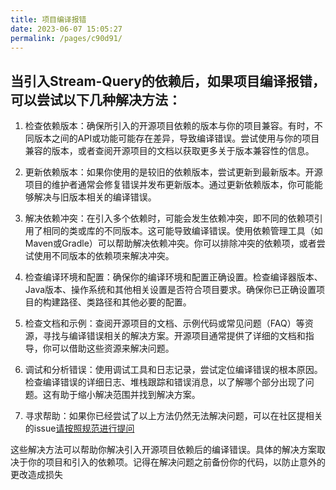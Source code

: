 ```yaml
---
title: 项目编译报错
date: 2023-06-07 15:05:27
permalink: /pages/c90d91/
---
```


## 当引入Stream-Query的依赖后，如果项目编译报错，可以尝试以下几种解决方法：

1. 检查依赖版本：确保所引入的开源项目依赖的版本与你的项目兼容。有时，不同版本之间的API或功能可能存在差异，导致编译错误。尝试使用与你的项目兼容的版本，或者查阅开源项目的文档以获取更多关于版本兼容性的信息。

2. 更新依赖版本：如果你使用的是较旧的依赖版本，尝试更新到最新版本。开源项目的维护者通常会修复错误并发布更新版本。通过更新依赖版本，你可能能够解决与旧版本相关的编译错误。

3. 解决依赖冲突：在引入多个依赖时，可能会发生依赖冲突，即不同的依赖项引用了相同的类或库的不同版本。这可能导致编译错误。使用依赖管理工具（如Maven或Gradle）可以帮助解决依赖冲突。你可以排除冲突的依赖项，或者尝试使用不同版本的依赖项来解决冲突。

4. 检查编译环境和配置：确保你的编译环境和配置正确设置。检查编译器版本、Java版本、操作系统和其他相关设置是否符合项目要求。确保你已正确设置项目的构建路径、类路径和其他必要的配置。

5. 检查文档和示例：查阅开源项目的文档、示例代码或常见问题（FAQ）等资源，寻找与编译错误相关的解决方案。开源项目通常提供了详细的文档和指导，你可以借助这些资源来解决问题。

6. 调试和分析错误：使用调试工具和日志记录，尝试定位编译错误的根本原因。检查编译错误的详细日志、堆栈跟踪和错误消息，以了解哪个部分出现了问题。这有助于缩小解决范围并找到解决方案。

7. 寻求帮助：如果你已经尝试了以上方法仍然无法解决问题，可以在社区提相关的issue[请按照规范进行提问](https://gitee.com/dromara/stream-query/issues)

这些解决方法可以帮助你解决引入开源项目依赖后的编译错误。具体的解决方案取决于你的项目和引入的依赖项。记得在解决问题之前备份你的代码，以防止意外的更改造成损失